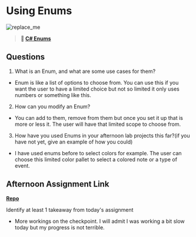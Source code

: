 # Using Enums

![replace_me](https://codeworks.blob.core.windows.net/public/assets/img/illustrations/placeholder.svg)

> **📖 [C# Enums](https://codeworksacademy.com/fs-student-guide/resources/wk10/03-Enums)**

## Questions

1. What is an Enum, and what are some use cases for them?

- Enum is like a list of options to choose from. You can use this if you want the user to have a limited choice but not so limited it only uses numbers or something like this.

2. How can you modify an Enum?

- You can add to them, remove from them but once you set it up that is more or less it. The user will have that limited scope to choose from. 

3. How have you used Enums in your afternoon lab projects this far?(if you have not yet, give an example of how you could)

- I have used enums before to select colors for example. The user can choose this limited color pallet to select a colored note or a type of event.

## Afternoon Assignment Link

**[Repo](https://github.com/HawkesJ02/checkpoint07)**

Identify at least 1 takeaway from today's assignment

- More workings on the checkpoint. I will admit I was working a bit slow today but my progress is not terrible.
